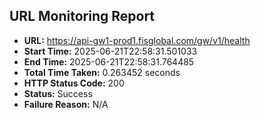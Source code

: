 ## URL Monitoring Report

- **URL:** https://api-gw1-prod1.fisglobal.com/gw/v1/health
- **Start Time:** 2025-06-21T22:58:31.501033
- **End Time:** 2025-06-21T22:58:31.764485
- **Total Time Taken:** 0.263452 seconds
- **HTTP Status Code:** 200
- **Status:** Success
- **Failure Reason:** N/A
